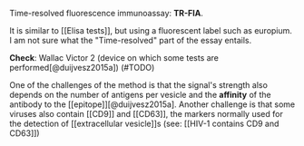 Time-resolved fluorescence immunoassay: **TR-FIA**. 

It is similar to [[Elisa tests]], but using a fluorescent label such as europium. I am not sure what the "Time-resolved" part of the essay entails. 

**Check**: Wallac Victor 2 (device on which some tests are performed[@duijvesz2015a]) (#TODO)

One of the challenges of the method is that the signal's strength also depends on the number of antigens per vesicle and the **affinity** of the antibody to the [[epitope]][@duijvesz2015a]. Another challenge is that some viruses also contain [[CD9]] and [[CD63]], the markers normally used for the detection of [[extracellular vesicle]]s (see: [[HIV-1 contains CD9 and CD63]])